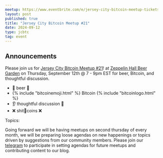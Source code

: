 ```yaml
---
meetup: https://www.eventbrite.com/e/jersey-city-bitcoin-meetup-tickets-824077276317?aff=oddtdtcreator
layout: post
published: true
title: "Jersey City Bitcoin Meetup #21"
date: 2024-09-12
type: jcbtc
tag: event
---
```

## Announcements

Please join us for <a href="https://www.eventbrite.com/e/jersey-city-bitcoin-meetup-tickets-824077276317?aff=oddtdtcreator" target="_blank">Jersey City Bitcoin Meetup #21</a>! at <a href="https://maps.app.goo.gl/xghGUsfjz4JeEvwp8" target="_blank">Zeppelin Hall Beer Garden</a> on Thursday, September 12th @ 7 - 9pm EST for beer, Bitcoin, and thoughtful discussion.

- 🍺 beer 🍻
- {% include "bitcoinemoji.html" %} Bitcoin {% include "bitcoinlogo.html" %}
- 👂 thoughtful discussion 📢
- ❌ shit💩coins ❌

<p></p>

Topics:

<p></p>

 Going forward we will be having meetups on second thursday of every month, we will be preparing loose agendas on new happenings or topics driven by suggestions from our community members. Please join our [telegram](https://t.me/+WOiR_ajP-AgxNmMx) to participate in setting agendas for future meetups and contributing content to our blog.
 